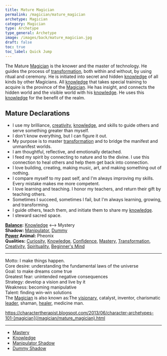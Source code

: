 ```yaml
---
title: Mature Magician
permalink: /magician/mature_magician
archetype: Magician
category: Magician
type: Archetype
type_general: Archetype
image: /images/back/mature_magician.jpg
draft: false
toc: true
toc_label: Quick Jump
---
```

 The Mature [Magician](/magician/mature_magician) is the knower and the master of technology. He guides the process of [transformation](/magician/body/creator/transformation), both within and without, by using ritual and ceremony. He is initiated into secret and hidden [knowledge](/magician/mature_magician/knowledge) of all kinds by other Magicians. All [knowledge](/magician/mature_magician/knowledge) that takes special training to acquire is the province of the [Magician](/magician/mature_magician). He has insight, and connects the hidden world and the visible world with his [knowledge](/magician/mature_magician/knowledge). He uses this [knowledge](/magician/mature_magician/knowledge) for the benefit of the realm.  
  
  
## Mature Declarations  
- I use my brilliance, [creativity](/magician/body/creator/creativity), [knowledge](/magician/mature_magician/knowledge), and skills to guide others and serve something greater than myself.   
- I don't know everything, but I can figure it out.   
- My purpose is to master [transformation](/magician/body/creator/transformation) and to bridge the manifest and unmanifest worlds.  
- I am thoughtful, reflective, and emotionally detached.  
- I feed my spirit by connecting to nature and to the divine. I use this connection to heal others and help them get back into connection.   
- I love building, creating, making music, art, and making something out of nothing.   
- I compare myself to my past self, and I'm always improving my skills. Every mistake makes me more competent.   
- I love learning and teaching. I honor my teachers, and return their gift by teaching others.   
- Sometimes I succeed, sometimes I fail, but I'm always learning, growing, and transforming.  
- I guide others, teach them, and initiate them to share my [knowledge](/magician/mature_magician/knowledge).  
- I steward sacred space.  
  
**[Balance](/king/body/ruler_and_judge/balance):** [Knowledge](/magician/mature_magician/knowledge) <--> Mystery  
**Shadow:** [Manipulator](/magician/mature_magician/manipulator_shadow), [Dummy](/magician/mature_magician/dummy_shadow)  
**[Power](/king/mature_king/power) Animal:** Pheonix  
**Qualities:** [Curiosity](/magician/mind/sage/curiosity), [Knowledge](/magician/mature_magician/knowledge), [Confidence](/magician/heart/healer/confidence), [Mastery](/magician/mature_magician/mastery), [Transformation](/magician/body/creator/transformation), [Creativity](/magician/body/creator/creativity), [Spirituality](/magician/spirit/priest/spirituality), [Beginner's Mind](/magician/mind/sage/beginner's_mind)  
  
---  
  
Motto: I make things happen.  
Core desire: understanding the fundamental laws of the universe  
Goal: to make dreams come true  
Greatest fear: unintended negative consequences  
Strategy: develop a vision and live by it  
Weakness: becoming manipulative  
Talent: finding win-win solutions  
The [Magician](/magician/mature_magician) is also known as:The [visionary](/king/mind/visionary), catalyst, inventor, charismatic [leader](/king/spirit/leader), shaman, [healer](/magician/heart/healer), medicine man.  
  
https://charactertherapist.blogspot.com/2013/06/character-archetypes-101-[magician](/magician/mature_magician).html  

---
- [Mastery](/magician/mature_magician/mastery)
- [Knowledge](/magician/mature_magician/knowledge)
- [Manipulator Shadow](/magician/mature_magician/manipulator_shadow)
- [Dummy Shadow](/magician/mature_magician/dummy_shadow)
